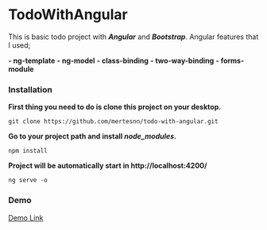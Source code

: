 # TodoWithAngular

This is basic todo project with **_Angular_** and **_Bootstrap_**. Angular features that I used;

**- ng-template**
**- ng-model**
**- class-binding**
**- two-way-binding**
**- forms-module**

### Installation

**First thing you need to do is clone this project on your desktop.**

```
git clone https://github.com/mertesnn/todo-with-angular.git
```

**Go to your project path and install _node_modules_.**

```
npm install
```

**Project will be automatically start in http://localhost:4200/**

```
ng serve -o
```

### Demo

[Demo Link](https://todo-with-angular-lake.vercel.app/)
